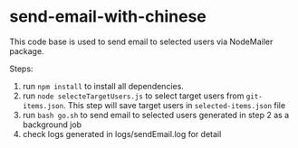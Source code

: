 # send-email-with-chinese

This code base is used to send email to selected users via NodeMailer package.

Steps:
1. run `npm install` to install all dependencies.
2. run `node selecteTargetUsers.js` to select target users from `git-items.json`. This step will save target users in `selected-items.json` file
3. run `bash go.sh` to send email to selected users generated in step 2 as a background job
4. check logs generated in logs/sendEmail.log for detail
